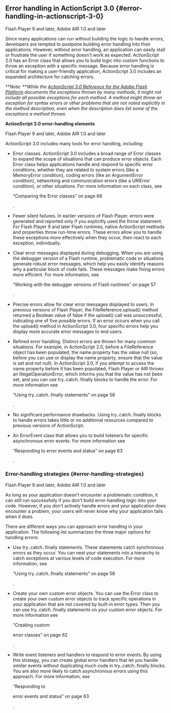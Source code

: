 ## Error handling in ActionScript 3.0 {#error-handling-in-actionscript-3-0}

Flash Player 9 and later, Adobe AIR 1.0 and later

Since many applications can run without building the logic to handle errors, developers are tempted to postpone building error handling into their applications. However, without error handling, an application can easily stall or frustrate the user if something doesn’t work as expected. ActionScript 2.0 has an Error class that allows you to build logic into custom functions to throw an exception with a specific message. Because error handling is critical for making a user-friendly application, ActionScript 3.0 includes an expanded architecture for catching errors.

**_Note:_ **_While the_ [_ActionScript 3.0 Reference for the Adobe Flash Platform_](http://help.adobe.com/en_US/FlashPlatform/reference/actionscript/3/index.html) _documents the exceptions thrown by many methods, it might not include all possible exceptions for each method. A method might throw an exception for syntax errors or other problems that are not noted explicitly in the method description, even when the description does list some of the exceptions a method throws._

**ActionScript 3.0 error-handling elements**

Flash Player 9 and later, Adobe AIR 1.0 and later

ActionScript 3.0 includes many tools for error handling, including:

*   Error classes. ActionScript 3.0 includes a broad range of Error classes to expand the scope of situations that can produce error objects. Each Error class helps applications handle and respond to specific error conditions, whether they are related to system errors (like a MemoryError condition), coding errors (like an ArgumentError condition), networking and communication errors (like a URIError condition), or other situations. For more information on each class, see

    “Comparing the Error classes” on page 66

    .
*   Fewer silent failures. In earlier versions of Flash Player, errors were generated and reported only if you explicitly used the throw statement. For Flash Player 9 and later Flash runtimes, native ActionScript methods and properties throw run-time errors. These errors allow you to handle these exceptions more effectively when they occur, then react to each exception, individually.
*   Clear error messages displayed during debugging. When you are using the debugger version of a Flash runtime, problematic code or situations generate robust error messages, which help you easily identify reasons why a particular block of code fails. These messages make fixing errors more efficient. For more information, see

    “Working with the debugger versions of Flash runtimes” on page 57

    .
*   Precise errors allow for clear error messages displayed to users. In previous versions of Flash Player, the FileReference.upload() method returned a Boolean value of false if the upload() call was unsuccessful, indicating one of five possible errors. If an error occurs when you call the upload() method in ActionScript 3.0, four specific errors help you display more accurate error messages to end users.
*   Refined error handling. Distinct errors are thrown for many common situations. For example, in ActionScript 2.0, before a FileReference object has been populated, the name property has the value null (so, before you can use or display the name property, ensure that the value is set and not null). In ActionScript 3.0, if you attempt to access the name property before it has been populated, Flash Player or AIR throws an IllegalOperationError, which informs you that the value has not been set, and you can use try..catch..finally blocks to handle the error. For more information see

    “Using try..catch..finally statements” on page 58

    .
*   No significant performance drawbacks. Using try..catch..finally blocks to handle errors takes little or no additional resources compared to previous versions of ActionScript.
*   An ErrorEvent class that allows you to build listeners for specific asynchronous error events. For more information see

    “Responding to error events and status” on page 63

    .

### Error-handling strategies {#error-handling-strategies}

Flash Player 9 and later, Adobe AIR 1.0 and later

As long as your application doesn’t encounter a problematic condition, it can still run successfully if you don’t build error-handling logic into your code. However, if you don’t actively handle errors and your application does encounter a problem, your users will never know why your application fails when it does.

There are different ways you can approach error handling in your application. The following list summarizes the three major options for handling errors:

*   Use try..catch..finally statements. These statements catch synchronous errors as they occur. You can nest your statements into a hierarchy to catch exceptions at various levels of code execution. For more information, see

    “Using try..catch..finally statements” on page 58

    .
*   Create your own custom error objects. You can use the Error class to create your own custom error objects to track specific operations in your application that are not covered by built-in error types. Then you can use try..catch..finally statements on your custom error objects. For more information see

    “Creating custom

    error classes” on page 62

    .
*   Write event listeners and handlers to respond to error events. By using this strategy, you can create global error handlers that let you handle similar events without duplicating much code in try..catch..finally blocks. You are also more likely to catch asynchronous errors using this approach. For more information, see

    “Responding to

    error events and status” on page 63

    .
